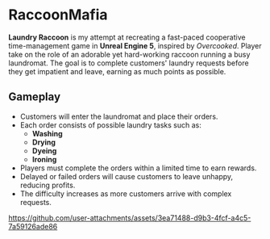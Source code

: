 # RaccoonMafia

**Laundry Raccoon** is my attempt at recreating a fast-paced cooperative time-management game in **Unreal Engine 5**, inspired by *Overcooked*. Player take on the role of an adorable yet hard-working raccoon running a busy laundromat. The goal is to complete customers' laundry requests before they get impatient and leave, earning as much points as possible.

##  Gameplay

- Customers will enter the laundromat and place their orders.
- Each order consists of possible laundry tasks such as:
  -  **Washing**
  -  **Drying**
  -  **Dyeing**
  -  **Ironing**
- Players must complete the orders within a limited time to earn rewards.
- Delayed or failed orders will cause customers to leave unhappy, reducing profits.
- The difficulty increases as more customers arrive with complex requests.


https://github.com/user-attachments/assets/3ea71488-d9b3-4fcf-a4c5-7a59126ade86

